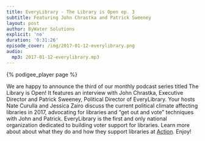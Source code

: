 ```yaml
---
title: EveryLibrary - The Library is Open ep. 3
subtitle: Featuring John Chrastka and Patrick Sweeney
layout: post
author: ByWater Solutions
explicit: 'no'
duration: '0:31:26'
episode_cover: /img/2017-01-12-everylibrary.png
audio:
  mp3: 2017-01-12-everylibrary.mp3
---
```


{% podigee_player page %}

We are happy to announce the third of our monthly podcast series titled The Library is Open! It features an interview with John Chrastka, Executive Director and Patrick Sweeney, Political Director of EveryLibrary.  Your hosts Nate Curulla and Jessica Zairo discuss the current political climate affecting libraries in 2017, advocating for libraries and “get out and vote” techniques with John and Patrick. EveryLibrary is the first and only national organization dedicated to building voter support for libraries. Learn more about about what they do and how they support libraries at [Action](http://action.everylibrary.org/). Enjoy!
